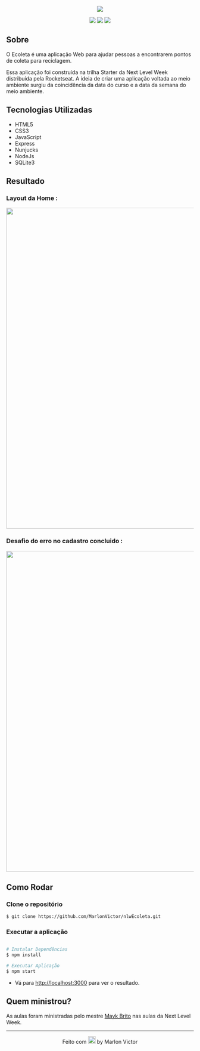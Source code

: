 <p align="center">
    <img src="https://user-images.githubusercontent.com/62356988/84291662-cbce8f00-ab1b-11ea-9fd4-07889511e582.png">
</p>

<p align="center">
  <img src="https://img.shields.io/github/repo-size/MarlonVictor/nlwEcoleta?color=%2334cb79&logo=GitHub&style=flat-square">
  <img src="https://img.shields.io/github/stars/MarlonVictor/nlwEcoleta?color=%2334cb79&logo=github&style=flat-square">
  <img src="https://img.shields.io/github/license/MarlonVictor/nlwEcoleta?color=%2334cb79&style=flat-square">
</p>
  
## Sobre
O Ecoleta é uma aplicação Web para ajudar pessoas a encontrarem pontos de coleta para reciclagem.  
  
Essa aplicação foi construída na trilha Starter da Next Level Week distribuída pela Rocketseat. A ideia de criar uma aplicação voltada ao meio ambiente surgiu da coincidência da data do curso e a data da semana do meio ambiente.

## Tecnologias Utilizadas
* HTML5
* CSS3
* JavaScript
* Express
* Nunjucks
* NodeJs
* SQLite3

## Resultado
### Layout da Home :

<p align="center">
  <img src="https://user-images.githubusercontent.com/62356988/86515241-fbf11100-bded-11ea-9efa-cd6ccc0efd70.jpg" width="860px">
</p>
  
### Desafio do erro no cadastro concluido :

<p align="center">
  <img src="https://user-images.githubusercontent.com/62356988/84293914-cc1c5980-ab1e-11ea-8de6-e1a649c26fe7.gif" width="860px">
</p>

## Como Rodar

### Clone o repositório
```bash
$ git clone https://github.com/MarlonVictor/nlwEcoleta.git
```

### Executar a aplicação
```bash

# Instalar Dependências
$ npm install

# Executar Aplicação 
$ npm start
```
* Vá para [http://localhost:3000](http://localhost:3000) para ver o resultado.

## Quem ministrou?

As aulas foram ministradas pelo mestre [Mayk Brito](https://www.gitshowcase.com/maykbrito) nas aulas da Next Level Week.

___
<p align="center">
  Feito com <img src="https://github.githubassets.com/images/icons/emoji/unicode/1f49c.png" width="20px"> by Marlon Victor
</p>